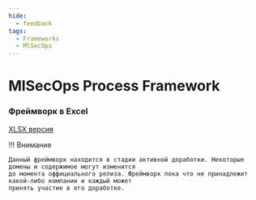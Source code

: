 ```yaml
---
hide:
  - feedback
tags:
  - Frameworks
  - MlSecOps
---
```



# **MlSecOps Process Framework** 




### **Фреймворк в Excel**

[XLSX версия](tables/MlSecOps_Process_Framework.xlsx)

!!! Внимание

    Данный фреймворк находится в стадии активной доработки. Некоторые домены и содержимое могут изменится
    до момента оффициального релиза. Фреймворк пока что не принадлежит какой-либо компании и каждый может
    принять участие в его доработке.
